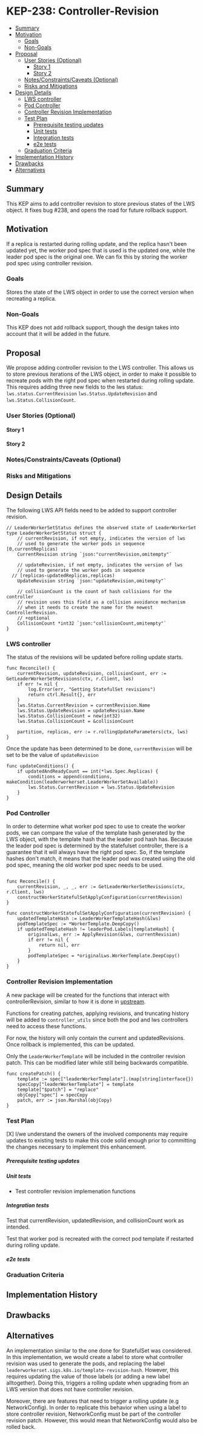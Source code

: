 # KEP-238: Controller-Revision

<!--
This is the title of your KEP. Keep it short, simple, and descriptive. A good
title can help communicate what the KEP is and should be considered as part of
any review.
-->

<!--
A table of contents is helpful for quickly jumping to sections of a KEP and for
highlighting any additional information provided beyond the standard KEP
template.

Ensure the TOC is wrapped with
  <code>&lt;!-- toc --&rt;&lt;!-- /toc --&rt;</code>
tags, and then generate with `hack/update-toc.sh`.
-->

<!-- toc -->
- [Summary](#summary)
- [Motivation](#motivation)
  - [Goals](#goals)
  - [Non-Goals](#non-goals)
- [Proposal](#proposal)
  - [User Stories (Optional)](#user-stories-optional)
    - [Story 1](#story-1)
    - [Story 2](#story-2)
  - [Notes/Constraints/Caveats (Optional)](#notesconstraintscaveats-optional)
  - [Risks and Mitigations](#risks-and-mitigations)
- [Design Details](#design-details)
  - [LWS controller](#lws-controller)
  - [Pod Controller](#pod-controller)
  - [Controller Revision Implementation](#controller-revision-implementation)
  - [Test Plan](#test-plan)
      - [Prerequisite testing updates](#prerequisite-testing-updates)
      - [Unit tests](#unit-tests)
      - [Integration tests](#integration-tests)
      - [e2e tests](#e2e-tests)
  - [Graduation Criteria](#graduation-criteria)
- [Implementation History](#implementation-history)
- [Drawbacks](#drawbacks)
- [Alternatives](#alternatives)
<!-- /toc -->

## Summary

<!--
This section is incredibly important for producing high-quality, user-focused
documentation such as release notes or a development roadmap. It should be
possible to collect this information before implementation begins, in order to
avoid requiring implementors to split their attention between writing release
notes and implementing the feature itself. KEP editors and SIG Docs
should help to ensure that the tone and content of the `Summary` section is
useful for a wide audience.

A good summary is probably at least a paragraph in length.

Both in this section and below, follow the guidelines of the [documentation
style guide]. In particular, wrap lines to a reasonable length, to make it
easier for reviewers to cite specific portions, and to minimize diff churn on
updates.

[documentation style guide]: https://github.com/kubernetes/community/blob/master/contributors/guide/style-guide.md
-->

This KEP aims to add controller revision to store previous states of the LWS object.
It fixes bug #238, and opens the road for future rollback support.

## Motivation

<!--
This section is for explicitly listing the motivation, goals, and non-goals of
this KEP.  Describe why the change is important and the benefits to users. The
motivation section can optionally provide links to [experience reports] to
demonstrate the interest in a KEP within the wider Kubernetes community.

[experience reports]: https://github.com/golang/go/wiki/ExperienceReports
-->
If a replica is restarted during rolling update, and the replica hasn't been updated
yet, the worker pod spec that is used is the updated one, while the leader pod spec 
is the original one. We can fix this by storing the worker pod spec using controller revision.

### Goals

<!--
List the specific goals of the KEP. What is it trying to achieve? How will we
know that this has succeeded?
-->

Stores the state of the LWS object in order to use the correct version when recreating a replica.

### Non-Goals

<!--
What is out of scope for this KEP? Listing non-goals helps to focus discussion
and make progress.
-->

This KEP does not add rollback support, though the design takes into account that it will be 
added in the future.

## Proposal
We propose adding controller revision to the LWS controller. This allows us to store previous
iterations of the LWS object, in order to make it possible to recreate pods with the right pod 
spec when restarted during rolling update. This requires adding three new fields to the lws status:
`lws.status.CurrentRevision` `lws.Status.UpdateRevision` and `lws.Status.CollisionCount`.

<!--
This is where we get down to the specifics of what the proposal actually is.
This should have enough detail that reviewers can understand exactly what
you're proposing, but should not include things like API designs or
implementation. What is the desired outcome and how do we measure success?.
The "Design Details" section below is for the real
nitty-gritty.
-->

### User Stories (Optional)

<!--
Detail the things that people will be able to do if this KEP is implemented.
Include as much detail as possible so that people can understand the "how" of
the system. The goal here is to make this feel real for users without getting
bogged down.
-->

#### Story 1

#### Story 2

### Notes/Constraints/Caveats (Optional)

<!--
What are the caveats to the proposal?
What are some important details that didn't come across above?
Go in to as much detail as necessary here.
This might be a good place to talk about core concepts and how they relate.
-->

### Risks and Mitigations

<!--
What are the risks of this proposal, and how do we mitigate? Think broadly.
For example, consider both security and how this will impact the larger
Kubernetes ecosystem.

How will security be reviewed, and by whom?

How will UX be reviewed, and by whom?

Consider including folks who also work outside the SIG or subproject.
-->

## Design Details
The following LWS API fields need to be added to support controller revision.

```golang
// LeaderWorkerSetStatus defines the observed state of LeaderWorkerSet
type LeaderWorkerSetStatus struct {
	// currentRevision, if not empty, indicates the version of lws
	// used to generate the worker pods in sequence [0,currentReplicas)
	CurrentRevision string `json:"currentRevision,omitempty"`

	// updateRevision, if not empty, indicates the version of lws
	// used to generate the worker pods in sequence 
  // [replicas-updatedReplicas,replicas)
	UpdateRevision string `json:"updateRevision,omitempty"`

	// collisionCount is the count of hash collisions for the controller 
	// revision uses this field as a collision avoidance mechanism 
	// when it needs to create the name for the newest ControllerRevision.   
	// +optional
	CollisionCount *int32 `json:"collisionCount,omitempty"`
}
```

### LWS controller

The status of the revisions will be updated before rolling update starts.

```golang
func Reconcile() {
	currentRevision, updateRevision, collisionCount, err := GetLeaderWorkerSetRevisions(ctx, r.Client, lws)
	if err != nil {
		log.Error(err, "Getting StatefulSet revisions")
		return ctrl.Result{}, err
	}
	lws.Status.CurrentRevision = currentRevision.Name
	lws.Status.UpdateRevision = updateRevision.Name
	lws.Status.CollisionCount = new(int32)
	lws.Status.CollisionCount = &collisionCount

	partition, replicas, err := r.rollingUpdateParameters(ctx, lws)
}
```

Once the update has been determined to be done, `currentRevision` will be set to be the value of `updateRevision`

```golang
func updateConditions() {
	if updatedAndReadyCount == int(*lws.Spec.Replicas) {
		conditions = append(conditions, makeCondition(leaderworkerset.LeaderWorkerSetAvailable))
		lws.Status.CurrentRevision = lws.Status.UpdateRevision
	}
}
```

### Pod Controller

In order to determine what worker pod spec to use to create the worker pods, we can compare 
the value of the template hash generated by the LWS object, with the template hash that the leader pod 
hash has. Because the leader pod spec is determined by the statefulset controller, there is a guarantee that 
it will always have the right pod spec. So, if the template hashes don't match, it means that the leader pod was created 
using the old pod spec, meaning the old worker pod spec needs to be used.

```golang

func Reconcile() {
	currentRevision, _, _, err := GetLeaderWorkerSetRevisions(ctx, r.Client, lws)
	constructWorkerStatefulSetApplyConfiguration(currentRevision)
}

func constructWorkerStatefulSetApplyConfiguration(currentRevision) {
	updatedTemplateHash := LeaderWorkerTemplateHash(&lws)
	podTemplateSpec := *WorkerTemplate.DeepCopy()
	if updatedTemplateHash != leaderPod.Labels[templateHash] {
		originalLws, err := ApplyRevision(&lws, currentRevision)
		if err != nil {
			return nil, err
		}
		podTemplateSpec = *originalLws.WorkerTemplate.DeepCopy()
	}
}
```

### Controller Revision Implementation
A new package will be created for the functions that interact with controllerRevision, similar to how it is done in [upstream](https://github.com/kubernetes/kubernetes/blob/cb31e42b85d0a1e2be6639ecd4f7b9414887552a/pkg/controller/history/controller_history.go).

Functions for creating patches, applying revisions, and truncating history will be added to `controller_utils` since both the pod and lws controllers need to access these functions.

For now, the history will only contain the current and updatedRevisions. Once rollback is implemented, this can be updated.

Only the `LeaderWorkerTemplate` will be included in the controller revision patch. This can be modified later while still being backwards compatible.

```golang
func createPatch() {
	template := spec["leaderWorkerTemplate"].(map[string]interface{})
	specCopy["leaderWorkerTemplate"] = template
	template["$patch"] = "replace"
	objCopy["spec"] = specCopy
	patch, err := json.Marshal(objCopy)
}
```



<!--
This section should contain enough information that the specifics of your
change are understandable. This may include API specs (though not always
required) or even code snippets. If there's any ambiguity about HOW your
proposal will be implemented, this is the place to discuss them.
-->

### Test Plan

<!--
**Note:** *Not required until targeted at a release.*
The goal is to ensure that we don't accept enhancements with inadequate testing.

All code is expected to have adequate tests (eventually with coverage
expectations). Please adhere to the [Kubernetes testing guidelines][testing-guidelines]
when drafting this test plan.

[testing-guidelines]: https://git.k8s.io/community/contributors/devel/sig-testing/testing.md
-->

[X] I/we understand the owners of the involved components may require updates to
existing tests to make this code solid enough prior to committing the changes necessary
to implement this enhancement.

##### Prerequisite testing updates

<!--
Based on reviewers feedback describe what additional tests need to be added prior
implementing this enhancement to ensure the enhancements have also solid foundations.
-->

##### Unit tests
- Test controller revision implemenation functions
<!--
In principle every added code should have complete unit test coverage, so providing
the exact set of tests will not bring additional value.
However, if complete unit test coverage is not possible, explain the reason of it
together with explanation why this is acceptable.
-->

<!--
Additionally, for Alpha try to enumerate the core package you will be touching
to implement this enhancement and provide the current unit coverage for those
in the form of:
- <package>: <date> - <current test coverage>
The data can be easily read from:
https://testgrid.k8s.io/sig-testing-canaries#ci-kubernetes-coverage-unit

This can inform certain test coverage improvements that we want to do before
extending the production code to implement this enhancement.
-->

##### Integration tests

Test that currentRevision, updatedRevision, and collisionCount work as intended.

Test that worker pod is recreated with the correct pod template if restarted during rolling update.

<!--
Integration tests are contained in k8s.io/kubernetes/test/integration.
Integration tests allow control of the configuration parameters used to start the binaries under test.
This is different from e2e tests which do not allow configuration of parameters.
Doing this allows testing non-default options and multiple different and potentially conflicting command line options.
-->

<!--
This question should be filled when targeting a release.
For Alpha, describe what tests will be added to ensure proper quality of the enhancement.

For Beta and GA, add links to added tests together with links to k8s-triage for those tests:
https://storage.googleapis.com/k8s-triage/index.html
-->


##### e2e tests

<!--
This question should be filled when targeting a release.
For Alpha, describe what tests will be added to ensure proper quality of the enhancement.

For Beta and GA, add links to added tests together with links to k8s-triage for those tests:
https://storage.googleapis.com/k8s-triage/index.html

We expect no non-infra related flakes in the last month as a GA graduation criteria.
-->


### Graduation Criteria

<!--

Clearly define what it means for the feature to be implemented and
considered stable.

If the feature you are introducing has high complexity, consider adding graduation
milestones with these graduation criteria:
- [Maturity levels (`alpha`, `beta`, `stable`)][maturity-levels]
- [Feature gate][feature gate] lifecycle
- [Deprecation policy][deprecation-policy]

[feature gate]: https://git.k8s.io/community/contributors/devel/sig-architecture/feature-gates.md
[maturity-levels]: https://git.k8s.io/community/contributors/devel/sig-architecture/api_changes.md#alpha-beta-and-stable-versions
[deprecation-policy]: https://kubernetes.io/docs/reference/using-api/deprecation-policy/
-->

## Implementation History

<!--
Major milestones in the lifecycle of a KEP should be tracked in this section.
Major milestones might include:
- the `Summary` and `Motivation` sections being merged, signaling SIG acceptance
- the `Proposal` section being merged, signaling agreement on a proposed design
- the date implementation started
- the first Kubernetes release where an initial version of the KEP was available
- the version of Kubernetes where the KEP graduated to general availability
- when the KEP was retired or superseded
-->

## Drawbacks

<!--
Why should this KEP _not_ be implemented?
-->

## Alternatives
An implementation similar to the one done for StatefulSet was considered. In this implementation, we would create
a label to store what controller revision was used to generate the pods, and replacing the label `leaderworkerset.sigs.k8s.io/template-revision-hash`.
However, this requires updating the value of those labels (or adding a new label alltogether). Doing this, triggers a rolling update when upgrading 
from an LWS version that does not have controller revision. 

Moreover, there are features that need to trigger a rolling update (e.g NetworkConfig). In order to replicate this behavior when using 
a label to store controller revision, NetworkConfig must be part of the controller revision patch. However, this would mean that NetworkConfig would 
also be rolled back.

<!--
What other approaches did you consider, and why did you rule them out? These do
not need to be as detailed as the proposal, but should include enough
information to express the idea and why it was not acceptable.
-->